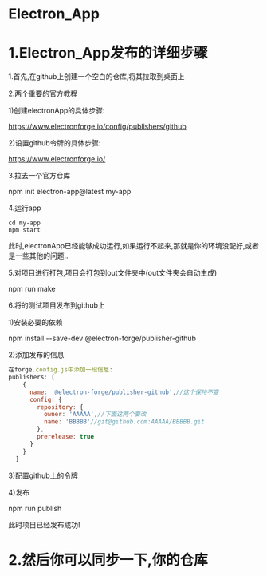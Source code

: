 # Electron_App
# 1.Electron_App发布的详细步骤

1.首先,在github上创建一个空白的仓库,将其拉取到桌面上

2.两个重要的官方教程

1)创建electronApp的具体步骤:

https://www.electronforge.io/config/publishers/github

2)设置github令牌的具体步骤:

https://www.electronforge.io/

3.拉去一个官方仓库

npm init electron-app@latest my-app

4.运行app

```
cd my-app
npm start
```

此时,electronApp已经能够成功运行,如果运行不起来,那就是你的环境没配好,或者是一些其他的问题..

5.对项目进行打包,项目会打包到out文件夹中(out文件夹会自动生成)

npm run make

6.将的测试项目发布到github上

1)安装必要的依赖

npm install --save-dev @electron-forge/publisher-github

2)添加发布的信息

```js
在forge.config.js中添加一段信息:
publishers: [
    {
      name: '@electron-forge/publisher-github',//这个保持不变
      config: {
        repository: {
          owner: 'AAAAA',//下面这两个要改
          name: 'BBBBB'//git@github.com:AAAAA/BBBBB.git
        },
        prerelease: true
      }
    }
  ]
```



3)配置github上的令牌

4)发布

npm run publish

此时项目已经发布成功!

# 2.然后你可以同步一下,你的仓库
